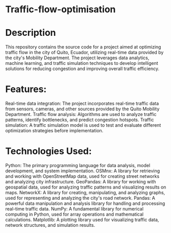 # Traffic-flow-optimisation


# Description 

This repository contains the source code for a project aimed at optimizing traffic flow in the city of Quito, Ecuador, utilizing real-time data provided by the city's Mobility Department. The project leverages data analytics, machine learning, and traffic simulation techniques to develop intelligent solutions for reducing congestion and improving overall traffic efficiency.

# Features:

  Real-time data integration: The project incorporates real-time traffic data from sensors, cameras, and other sources provided by the Quito Mobility Department.
  Traffic flow analysis: Algorithms are used to analyze traffic patterns, identify bottlenecks, and predict congestion hotspots.
  Traffic simulation: A traffic simulation model is used to test and evaluate different optimization strategies before implementation.

# Technologies Used:

  Python: The primary programming language for data analysis, model development, and system implementation.
  OSMnx: A library for retrieving and working with OpenStreetMap data, used for creating street networks and analyzing city infrastructure.
  GeoPandas: A library for working with geospatial data, used for analyzing traffic patterns and visualizing results on maps.
  NetworkX: A library for creating, manipulating, and analyzing graphs, used for representing and analyzing the city's road network.
  Pandas: A powerful data manipulation and analysis library for handling and processing real-time traffic data.
  NumPy: A fundamental library for numerical computing in Python, used for array operations and mathematical calculations.
  Matplotlib: A plotting library used for visualizing traffic data, network structures, and simulation results.
